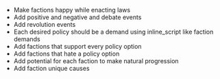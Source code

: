 - Make factions happy while enacting laws
- Add positive and negative and debate events
- Add revolution events
- Each desired policy should be a demand using inline_script like faction demands
- Add factions that support every policy option
- Add factions that hate a policy option
- Add potential for each faction to make natural progression
- Add faction unique causes